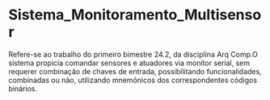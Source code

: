 # Sistema_Monitoramento_Multisensor
Refere-se ao trabalho do primeiro bimestre 24.2, da disciplina Arq Comp.O sistema propicia comandar sensores e atuadores via monitor serial, sem requerer combinação de chaves de entrada, possibilitando funcionalidades, combinadas ou não, utilizando mnemônicos dos correspondentes códigos binários.
